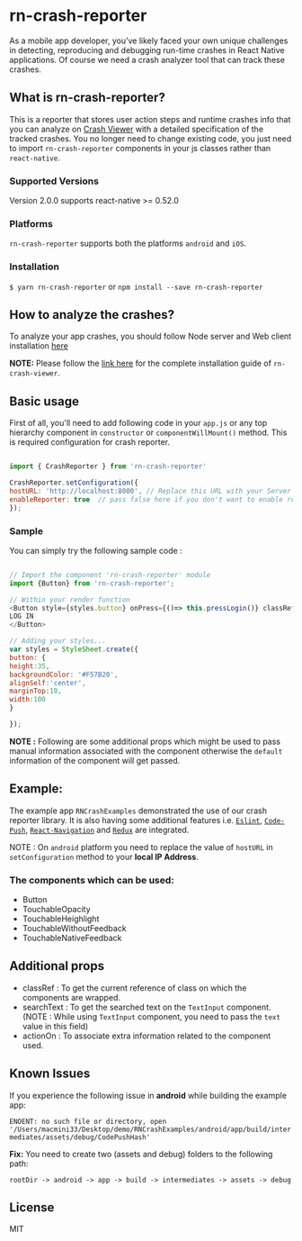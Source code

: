 # rn-crash-reporter


As a mobile app developer, you’ve likely faced your own unique challenges in detecting, reproducing and debugging run-time crashes in React Native applications. Of course we need a crash analyzer tool that can track these crashes.

## What is rn-crash-reporter?

This is a reporter that stores user action steps and runtime crashes info that you can analyze on [Crash Viewer](https://github.com/sytango-technologies/rn-crash-viewer) with a detailed specification of the tracked crashes.  You no longer need to change existing code, you just need to import `rn-crash-reporter` components in your js classes rather than `react-native`.


### Supported Versions 

Version 2.0.0 supports react-native >= 0.52.0

### Platforms

`rn-crash-reporter` supports both the platforms `android` and `iOS`.

### Installation

`$ yarn rn-crash-reporter` or `npm install --save rn-crash-reporter`


## How to analyze the crashes?

To analyze your app crashes, you should follow Node server and Web client installation [here](https://github.com/sytango-technologies/rn-crash-viewer)

**NOTE:** Please follow the [link here](FLOW_README.md) for the complete installation guide of `rn-crash-viewer`.

## Basic usage

First of all, you'll need to add following code in your `app.js` or any top hierarchy component in `constructor` or  `componentWillMount()` method. This is required configuration for crash reporter.

```javascript

import { CrashReporter } from 'rn-crash-reporter'

CrashReporter.setConfiguration({
hostURL: 'http://localhost:8000', // Replace this URL with your Server base url, in my case I have setup the node server on my machine itself using docker container
enableReporter: true  // pass false here if you don't want to enable reporting the crashes
});

```

### Sample

You can simply try the following sample code :

```javascript

// Import the component 'rn-crash-reporter' module
import {Button} from 'rn-crash-reporter';

// Within your render function
<Button style={styles.button} onPress={()=> this.pressLogin()} classRef={this.constructor.name}>
LOG IN
</Button>

// Adding your styles...
var styles = StyleSheet.create({
button: {
height:35,
backgroundColor: '#F57B20',
alignSelf:'center',
marginTop:10,
width:100
}

});
```

**NOTE :** Following are some additional props which might be used to pass manual information associated with the component otherwise the `default` information of the component will get passed.

## Example:

The example app `RNCrashExamples` demonstrated the use of our crash reporter library. It is also having some additional features i.e. [`Eslint`](https://www.themarketingtechnologist.co/eslint-with-airbnb-javascript-style-guide-in-webstorm/), [`Code-Push`](https://github.com/Microsoft/react-native-code-push), [`React-Navigation`](https://reactnavigation.org/) and [`Redux`](https://redux.js.org/) are integrated. 

NOTE : On `android` platform you need to replace the value of  `hostURL` in `setConfiguration` method to your **local IP Address**.  

### The components which can be used:
- Button
- TouchableOpacity
- TouchableHeighlight
- TouchableWithoutFeedback
- TouchableNativeFeedback

## Additional props

- classRef : To get the current reference of class on which the components are wrapped.
- searchText : To get the searched text on the `TextInput` component.(NOTE : While using `TextInput` component, you need to pass the `text` value in this field)
- actionOn : To associate extra information related to the component used.


## Known Issues

If you experience the following issue in **android** while building the example app:

`ENOENT: no such file or directory, open '/Users/macmini33/Desktop/demo/RNCrashExamples/android/app/build/intermediates/assets/debug/CodePushHash'`

**Fix:** You need to create two (assets and debug) folders to the following path:

`rootDir -> android -> app -> build -> intermediates -> assets -> debug`

## License

MIT
